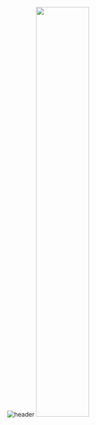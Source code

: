 ![header](https://capsule-render.vercel.app/api?type=blur&height=200&color=gradient&customColorList=12&text=반갑습니다%20박미현입니다&textBg=false&fontColor=FAF7F0&fontSize=40&reversal=true&descSize=30&descAlignY=69&fontAlignY=50&section=header)
<img src="https://raw.githubusercontent.com/parkmihyunn/github-stats-transparent/output/generated/languages.svg" width="49.2%" />
